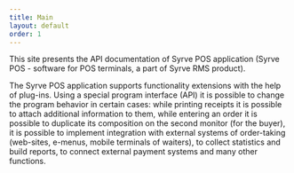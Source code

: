 ```yaml
---
title: Main
layout: default
order: 1
---
```

This site presents the API documentation of Syrve POS application (Syrve POS - software for POS terminals, a part of Syrve RMS product).

The Syrve POS application supports functionality extensions with the help of plug-ins. Using a special program interface (API) it is possible to change the program behavior in certain cases: while printing receipts it is possible to attach additional information to them, while entering an order it is possible to duplicate its composition on the second monitor (for the buyer), it is possible to implement integration with external systems of order-taking (web-sites, e-menus, mobile terminals of waiters), to collect statistics and build reports, to connect external payment systems and many other functions.
